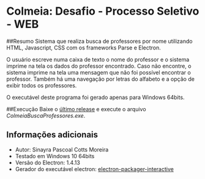 # Colmeia: Desafio - Processo Seletivo - WEB

##Resumo
Sistema que realiza busca de professores por nome utilizando HTML, Javascript, CSS com os frameworks Parse e Electron. 

O usuário escreve numa caixa de texto o nome do professor e o sistema imprime na tela os dados do professor encontrado. Caso não encontre, o sistema imprime na tela uma mensagem que não foi possível encontrar o professor. Também há uma navegação por letras do alfabeto e a opção de exibir todos os professores.

O executável deste programa foi gerado apenas para Windows 64bits.

##Execução
Baixe o [último release](https://github.com/sinayra/Desafio_Colmeia_WEB/releases/latest) e execute o arquivo *ColmeiaBuscaProfessores.exe*.

## Informações adicionais
- Autor: Sinayra Pascoal Cotts Moreira
- Testado em Windows 10 64bits
- Versão do Electron: 1.4.13
- Gerador do executável electron: [electron-packager-interactive](https://github.com/Urucas/electron-packager-interactive)
